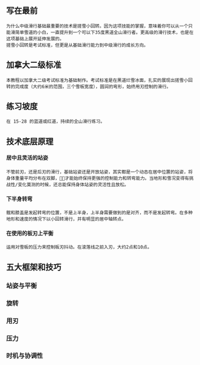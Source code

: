 ## 写在最前
    为什么中级滑行基础最重要的技术是搓雪小回转。因为这项技能的掌握，意味着你可以从一个只能滑简单雪道的小白，一直提升到一个可以下35度黑道全山滑行者。更高级的滑行技术，也是在这项基础上展开延伸发展的。
    搓雪小回转是考试标准，但更是从基础滑行能力到中级滑行的成长方向。

## 加拿大二级标准
    本教程以加拿大二级考试标准为基础制作。考试标准是在黑道烂雪冰面，扎实的展现出搓雪小回转的完成度（大约6米的范围，三个雪板宽度），圆润的弯形，始终用刃控制的滑行。

## 练习坡度
    在 15-28 的蓝道或红道，持续的全山滑行练习。

## 技术底层原理
#### 居中且灵活的站姿
    不管前刃，还是后刃的滑行，基础站姿还是开放站姿，其实都是一个动态在居中位置的站姿，将身体重量平均分布在双脚，才能始终保持更强的控制能力和转弯能力。当地形和雪况变得有挑战性/变化莫测的时候，还总能保持身体站姿的灵活性且放松。

#### 下半身转弯
    髋和膝盖是发起转弯的位置，不是上半身，上半身需要做到的是对齐，而不是发起转弯。在多种地形和速度的情况下以小回转滑行，并有明显的居中轴转点。

#### 在使用的板刃上平衡
    运用对雪板的压力来控制板刃抖动。在滚落线之前入刃，大约2点和10点。

## 五大框架和技巧
### 站姿与平衡

### 旋转

### 用刃

### 压力

### 时机与协调性